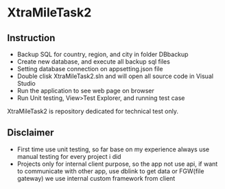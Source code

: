 # XtraMileTask2

## Instruction

- Backup SQL for country, region, and city in folder DBbackup
- Create new database, and execute all backup sql files
- Setting database connection on appsetting.json file
- Double clisk XtraMileTask2.sln and will open all source code in Visual Studio
- Run the application to see web page on browser
- Run Unit testing, View>Test Explorer, and running test case

XtraMileTask2 is repository dedicated for technical test only.

## Disclaimer

- First time use unit testing, so far base on my experience always use manual testing for every project i did
- Projects only for internal client purpose, so the app not use api, if want to communicate with other app, use dblink to get data or FGW(file gateway) we use internal custom framework from client
